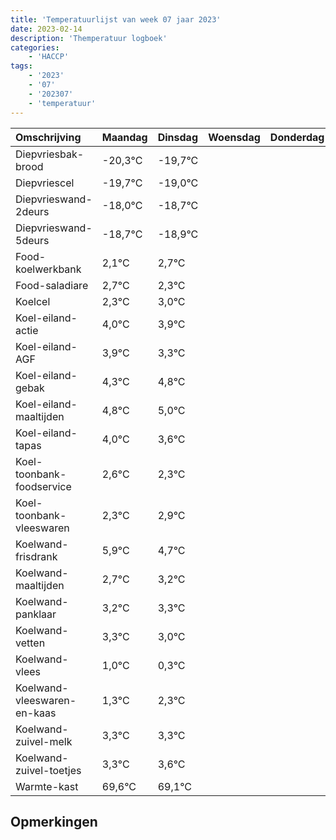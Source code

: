 ```yaml
---
title: 'Temperatuurlijst van week 07 jaar 2023'
date: 2023-02-14
description: 'Themperatuur logboek'
categories:
    - 'HACCP'
tags:
    - '2023'
    - '07'
    - '202307'
    - 'temperatuur'
---
```

|Omschrijving|Maandag|Dinsdag|Woensdag|Donderdag|Vrijdag|Zaterdag|Zondag|
|:---|:---|:---|:---|:---|:---|:---|:---|
|Diepvriesbak-brood|-20,3°C|-19,7°C| | | | | |
|Diepvriescel|-19,7°C|-19,0°C| | | | | |
|Diepvrieswand-2deurs|-18,0°C|-18,7°C| | | | | |
|Diepvrieswand-5deurs|-18,7°C|-18,9°C| | | | | |
|Food-koelwerkbank|2,1°C|2,7°C| | | | | |
|Food-saladiare|2,7°C|2,3°C| | | | | |
|Koelcel|2,3°C|3,0°C| | | | | |
|Koel-eiland-actie|4,0°C|3,9°C| | | | | |
|Koel-eiland-AGF|3,9°C|3,3°C| | | | | |
|Koel-eiland-gebak|4,3°C|4,8°C| | | | | |
|Koel-eiland-maaltijden|4,8°C|5,0°C| | | | | |
|Koel-eiland-tapas|4,0°C|3,6°C| | | | | |
|Koel-toonbank-foodservice|2,6°C|2,3°C| | | | | |
|Koel-toonbank-vleeswaren|2,3°C|2,9°C| | | | | |
|Koelwand-frisdrank|5,9°C|4,7°C| | | | | |
|Koelwand-maaltijden|2,7°C|3,2°C| | | | | |
|Koelwand-panklaar|3,2°C|3,3°C| | | | | |
|Koelwand-vetten|3,3°C|3,0°C| | | | | |
|Koelwand-vlees|1,0°C|0,3°C| | | | | |
|Koelwand-vleeswaren-en-kaas|1,3°C|2,3°C| | | | | |
|Koelwand-zuivel-melk|3,3°C|3,3°C| | | | | |
|Koelwand-zuivel-toetjes|3,3°C|3,6°C| | | | | |
|Warmte-kast|69,6°C|69,1°C| | | | | |

## Opmerkingen


